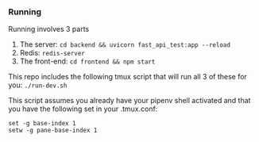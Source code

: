 ### Running

Running involves 3 parts

1. The server: `cd backend && uvicorn fast_api_test:app --reload`
2. Redis: `redis-server`
3. The front-end: `cd frontend && npm start`

This repo includes the following tmux script that will run all 3 of these for you: `./run-dev.sh`

This script assumes you already have your pipenv shell activated and that you have the following set in your .tmux.conf:
```
set -g base-index 1
setw -g pane-base-index 1
```
